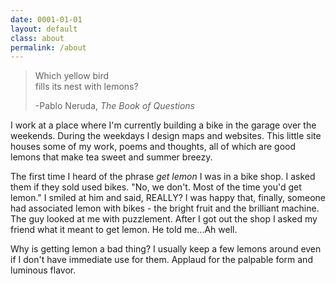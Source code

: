 ```yaml
---
date: 0001-01-01
layout: default
class: about
permalink: /about
---
```


> Which yellow bird  
> fills its nest with lemons?
>
> -Pablo Neruda, _The Book of Questions_


I work at a place where I'm currently building a bike in the garage over the weekends. During the weekdays I design maps and websites. This little site houses some of my work, poems and thoughts, all of which are good lemons that make tea sweet and summer breezy.

The first time I heard of the phrase _get lemon_ I was in a bike shop. I asked them if they sold used bikes. "No, we don't. Most of the time you'd get lemon." I smiled at him and said, REALLY? I was happy that, finally, someone had associated lemon with bikes - the bright fruit and the brilliant machine. The guy looked at me with puzzlement. After I got out the shop I asked my friend what it meant to get lemon. He told me...Ah well.

Why is getting lemon a bad thing? I usually keep a few lemons around even if I don't have immediate use for them. Applaud for the palpable form and luminous flavor.

<div id='portrait'></div>
